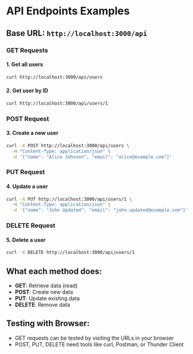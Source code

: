# API Endpoints Examples

## Base URL: `http://localhost:3000/api`

### GET Requests

#### 1. Get all users
```bash
curl http://localhost:3000/api/users
```

#### 2. Get user by ID
```bash
curl http://localhost:3000/api/users/1
```

### POST Request

#### 3. Create a new user
```bash
curl -X POST http://localhost:3000/api/users \
  -H "Content-Type: application/json" \
  -d '{"name": "Alice Johnson", "email": "alice@example.com"}'
```

### PUT Request

#### 4. Update a user
```bash
curl -X PUT http://localhost:3000/api/users/1 \
  -H "Content-Type: application/json" \
  -d '{"name": "John Updated", "email": "john.updated@example.com"}'
```

### DELETE Request

#### 5. Delete a user
```bash
curl -X DELETE http://localhost:3000/api/users/1
```

## What each method does:

- **GET**: Retrieve data (read)
- **POST**: Create new data
- **PUT**: Update existing data
- **DELETE**: Remove data

## Testing with Browser:
- GET requests can be tested by visiting the URLs in your browser
- POST, PUT, DELETE need tools like curl, Postman, or Thunder Client 